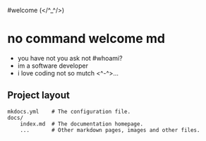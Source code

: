 #welcome (</^_^/>)
# no command welcome md
* you have not you ask not 
#whoami? 
 * im a software developer 
* i love coding not so mutch <^-^>...
## Project layout

    mkdocs.yml    # The configuration file.
    docs/
        index.md  # The documentation homepage.
        ...       # Other markdown pages, images and other files.
